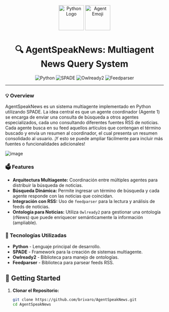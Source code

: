 <div align="center">
  <img src="https://cdn.jsdelivr.net/gh/devicons/devicon/icons/python/python-original.svg" height="80" alt="Python Logo" />
  <img src="https://raw.githubusercontent.com/Tarikul-Islam-Anik/Animated-Fluent-Emojis/master/Emojis/Objects/Microscope.png" height="80" alt="Agent Emoji" />

  <h1>🔍 AgentSpeakNews: Multiagent News Query System</h1>

  <p>
    <img src="https://img.shields.io/badge/Python-3.12.9-blue" alt="Python">
    <img src="https://img.shields.io/badge/SPADE-latest-green" alt="SPADE">
    <img src="https://img.shields.io/badge/Owlready2-latest-yellow" alt="Owlready2">
    <img src="https://img.shields.io/badge/Feedparser-latest-orange" alt="Feedparser">
  </p>
</div>

---

### 💡 Overview
AgentSpeakNews es un sistema multiagente implementado en Python utilizando SPADE. La idea central es que un agente coordinador (Agente 1) se encarga de enviar una consulta de búsqueda a otros agentes especializados, cada uno consultando diferentes fuentes RSS de noticias. Cada agente busca en su feed aquellos artículos que contengan el término buscado y envía un resumen al coordinador, el cual presenta un resumen consolidado al usuario. ¡Y esto se puede ampliar fácilmente para incluir más fuentes o funcionalidades adicionales!

![image](https://github.com/user-attachments/assets/6ff0ba82-659b-4eb1-9e39-497534b8e8de)

### 🗳 Features
- **Arquitectura Multiagente:** Coordinación entre múltiples agentes para distribuir la búsqueda de noticias.
- **Búsqueda Dinámica:** Permite ingresar un término de búsqueda y cada agente responde con las noticias que coincidan.
- **Integración con RSS:** Uso de `feedparser` para la lectura y análisis de feeds de noticias.
- **Ontología para Noticias:** Utiliza `Owlready2` para gestionar una ontología (rNews) que puede enriquecer semánticamente la información (ampliable).

### 📌 Tecnologías Utilizadas
- **Python** - Lenguaje principal de desarrollo.
- **SPADE** - Framework para la creación de sistemas multiagente.
- **Owlready2** - Biblioteca para manejo de ontologías.
- **Feedparser** - Biblioteca para parsear feeds RSS.

## 📖 Getting Started

1. **Clonar el Repositorio:**
   ```bash
   git clone https://github.com/brivaro/AgentSpeakNews.git
   cd AgentSpeakNews
